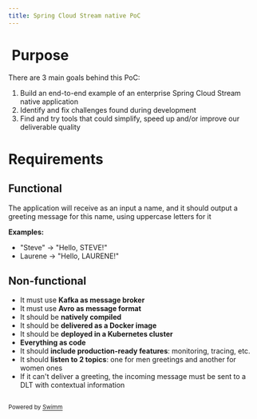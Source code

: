 ```yaml
---
title: Spring Cloud Stream native PoC
---
```


# &nbsp;Purpose

There are 3 main goals behind this PoC:

1. Build an end-to-end example of an enterprise Spring Cloud Stream native application
2. Identify and fix challenges found during development
3. Find and try tools that could simplify, speed up and/or improve our deliverable quality

# Requirements

## Functional

The application will receive as an input a name, and it should output a greeting message for this name, using uppercase letters for it

**Examples:**&nbsp;

- "Steve" -> "Hello, STEVE!"
- Laurene -> "Hello, LAURENE!"

## Non-functional

- It must use **Kafka as message broker**
- It must use **Avro as message format**
- It should be **natively compiled**
- It should be **delivered as a Docker image**
- It should be **deployed in a Kubernetes cluster**
- **Everything as code**
- It should **include production-ready features**: monitoring, tracing, etc.
- It should **listen to 2 topics**: one for men greetings and another for women ones
- If it can't deliver a greeting, the incoming message must be sent to a DLT with contextual information

##

<SwmMeta version="3.0.0" repo-id="Z2l0aHViJTNBJTNBcG9jLXNwcmluZy1jbG91ZC1zdHJlYW0tbmF0aXZlJTNBJTNBdGFtYW1pY28=" repo-name="poc-spring-cloud-stream-native"><sup>
Powered by [Swimm](https://app.swimm.io/)</sup></SwmMeta>
